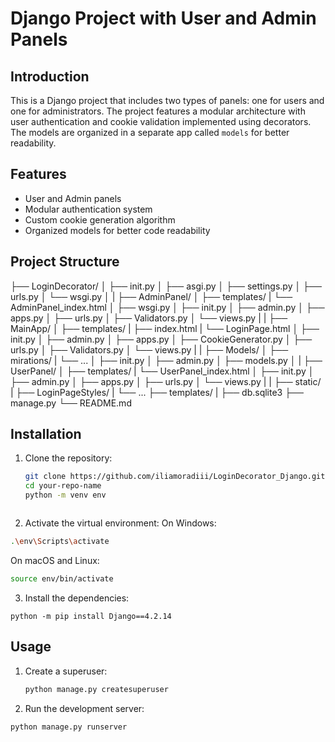 # Django Project with User and Admin Panels

## Introduction
This is a Django project that includes two types of panels: one for users and one for administrators. The project features a modular architecture with user authentication and cookie validation implemented using decorators. The models are organized in a separate app called `models` for better readability.

## Features
- User and Admin panels
- Modular authentication system
- Custom cookie generation algorithm
- Organized models for better code readability

## Project Structure
├── LoginDecorator/
│ ├── init.py
│ ├── asgi.py
│ ├── settings.py
│ ├── urls.py
│ └── wsgi.py
│
|
├── AdminPanel/
│ ├── templates/
|   └── AdminPanel_index.html
│ ├── wsgi.py
│ ├── init.py
│ ├── admin.py
│ ├── apps.py
│ ├── urls.py
│ ├── Validators.py
│ └── views.py
|
|
├── MainApp/
│ ├── templates/
|   ├── index.html
|   └── LoginPage.html
│ ├── init.py
│ ├── admin.py
│ ├── apps.py
│ ├── CookieGenerator.py
│ ├── urls.py
│ ├── Validators.py
│ └── views.py
|
|
├── Models/
│ ├── mirations/
|   └── ...
│ ├── init.py
│ ├── admin.py
│ ├── models.py
│
|
├── UserPanel/
│ ├── templates/
|    └── UserPanel_index.html
│ ├── init.py
│ ├── admin.py
│ ├── apps.py
│ ├── urls.py
│ └── views.py
|
|
├── static/
|  ├── LoginPageStyles/
|     └── ...
├── templates/
|
├── db.sqlite3
├── manage.py
└── README.md



## Installation
1. Clone the repository:
   ```sh
   git clone https://github.com/iliamoradiii/LoginDecorator_Django.git
   cd your-repo-name
   python -m venv env
  ```
  ```
2. Activate the virtual environment:
  On Windows:
  ```sh
  .\env\Scripts\activate
  ```
  On macOS and Linux:
  ```sh
  source env/bin/activate
  ```
3. Install the dependencies:
```
python -m pip install Django==4.2.14
```

## Usage

1. Create a superuser:
   ```sh
   python manage.py createsuperuser
   ```
2. Run the development server:
  ```sh
  python manage.py runserver
  ```










